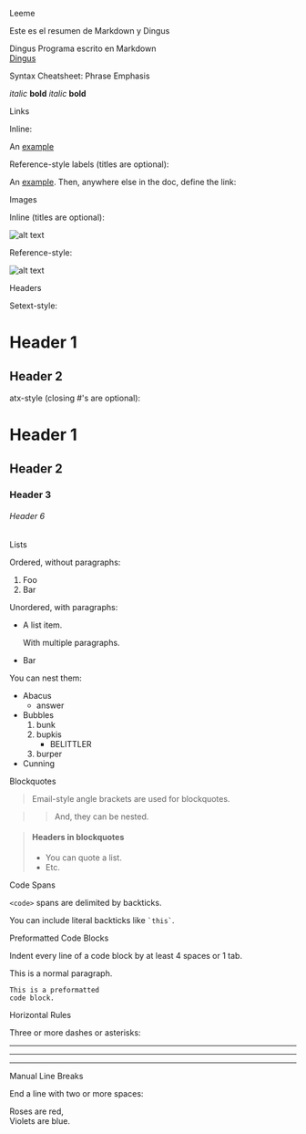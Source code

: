Leeme

Este es el resumen de Markdown y Dingus

Dingus
Programa escrito en Markdown  
	[Dingus](https://daringfireball.net/projects/markdown/dingus)

Syntax Cheatsheet:
Phrase Emphasis

*italic*   **bold**
_italic_   __bold__

Links

Inline:

An [example](http://url.com/ "Title")

Reference-style labels (titles are optional):

An [example][id]. Then, anywhere
else in the doc, define the link:

  [id]: http://example.com/  "Title"

Images

Inline (titles are optional):

![alt text](/path/img.jpg "Title")

Reference-style:

![alt text][id]

[id]: /url/to/img.jpg "Title"

Headers

Setext-style:

Header 1
========

Header 2
--------

atx-style (closing #'s are optional):

# Header 1 #

## Header 2 ##

### Header 3

###### Header 6

Lists

Ordered, without paragraphs:

1.  Foo
2.  Bar

Unordered, with paragraphs:

*   A list item.

    With multiple paragraphs.

*   Bar

You can nest them:

*   Abacus
    * answer
*   Bubbles
    1.  bunk
    2.  bupkis
        * BELITTLER
    3. burper
*   Cunning

Blockquotes

> Email-style angle brackets
> are used for blockquotes.

> > And, they can be nested.

> #### Headers in blockquotes
> 
> * You can quote a list.
> * Etc.

Code Spans

`<code>` spans are delimited
by backticks.

You can include literal backticks
like `` `this` ``.

Preformatted Code Blocks

Indent every line of a code block by at least 4 spaces or 1 tab.

This is a normal paragraph.

    This is a preformatted
    code block.

Horizontal Rules

Three or more dashes or asterisks:

---

* * *

- - - - 

Manual Line Breaks

End a line with two or more spaces:

Roses are red,   
Violets are blue.
